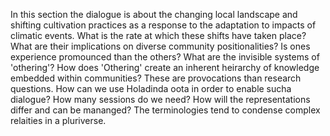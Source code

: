 In this section the dialogue is about the changing local landscape and shifting cultivation practices as a response to the adaptation to impacts of climatic events. What is the rate at which these shifts have taken place? What are their implications on diverse community positionalities? Is ones experience promounced than the others? What are the invisible systems of 'othering'? How does 'Othering' create an inherent heirarchy of knowledge embedded within communities? 
These are provocations than research questions. How can we use Holadinda oota in order to enable sucha dialogue? How many sessions do we need? How will the representations differ and can be mananged? 
The terminologies tend to condense complex relaities in a pluriverse.
